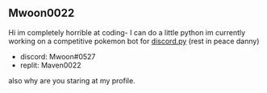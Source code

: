 ## Mwoon0022

Hi im completely horrible at coding- I can do a little python
im currently working on a competitive pokemon bot for [discord.py](https://discordpy.readthedocs.io/en/stable/) (rest in peace danny)

- discord: Mwoon#0527
- replit: Maven0022

also why are you staring at my profile.
